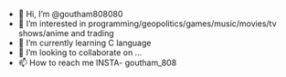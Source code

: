 - 👋 Hi, I’m @goutham808080
- 👀 I’m interested in  programming/geopolitics/games/music/movies/tv shows/anime and trading
- 🌱 I’m currently learning C language
- 💞️ I’m looking to collaborate on ...
- 📫 How to reach me INSTA- goutham_808

<!---
goutham808080/goutham808080 is a ✨ special ✨ repository because its `README.md` (this file) appears on your GitHub profile.
You can click the Preview link to take a look at your changes.
--->
